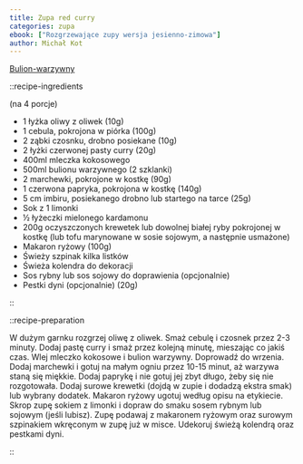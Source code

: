```yaml
---
title: Zupa red curry
categories: zupa
ebook: ["Rozgrzewające zupy wersja jesienno-zimowa"]
author: Michał Kot
---
```


[Bulion-warzywny](/bulion-warzywny)

::recipe-ingredients

(na 4 porcje)
- 1 łyżka oliwy z oliwek (10g)
- 1 cebula, pokrojona w piórka (100g)
- 2 ząbki czosnku, drobno posiekane (10g)
- 2 łyżki czerwonej pasty curry (20g)
- 400ml mleczka kokosowego
- 500ml bulionu warzywnego (2 szklanki)
- 2 marchewki, pokrojone w kostkę (90g)
- 1 czerwona papryka, pokrojona w kostkę (140g)
- 5 cm imbiru, posiekanego drobno lub startego na tarce (25g)
- Sok z 1 limonki
- ½ łyżeczki mielonego kardamonu
- 200g oczyszczonych krewetek lub dowolnej białej ryby pokrojonej w kostkę (lub tofu marynowane w sosie sojowym, a następnie usmażone)
- Makaron ryżowy (100g)
- Świeży szpinak kilka listków
- Świeża kolendra do dekoracji
- Sos rybny lub sos sojowy do doprawienia (opcjonalnie)
- Pestki dyni (opcjonalnie) (20g)

::

::recipe-preparation

W dużym garnku rozgrzej oliwę z oliwek. Smaż cebulę i czosnek przez 2-3 minuty. Dodaj pastę curry i smaż przez kolejną minutę, mieszając co jakiś czas. Wlej mleczko kokosowe i bulion warzywny. Doprowadź do wrzenia. Dodaj marchewki i gotuj na małym ogniu przez 10-15 minut, aż warzywa staną się miękkie. Dodaj paprykę i nie gotuj jej zbyt długo, żeby się nie rozgotowała. Dodaj surowe krewetki (dojdą w zupie i dodadzą ekstra smak) lub wybrany dodatek. Makaron ryżowy ugotuj według opisu na etykiecie. Skrop zupę sokiem z limonki i dopraw do smaku sosem rybnym lub sojowym (jeśli lubisz). Zupę podawaj z makaronem ryżowym oraz surowym szpinakiem wkręconym w zupę już w misce. Udekoruj świeżą kolendrą oraz pestkami dyni.

::